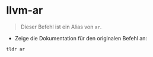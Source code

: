 # llvm-ar

> Dieser Befehl ist ein Alias von `ar`.

- Zeige die Dokumentation für den originalen Befehl an:

`tldr ar`
